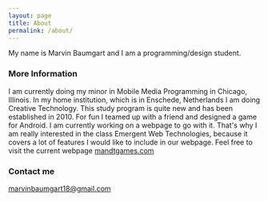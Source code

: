```yaml
---
layout: page
title: About
permalink: /about/
---
```


My name is Marvin Baumgart and I am a programming/design student.

### More Information

I am currently doing my minor in Mobile Media Programming in Chicago, Illinois. In my home institution, which is
in Enschede, Netherlands I am doing Creative Technology. This study program is quite new and has been established in
2010.
For fun I teamed up with a friend and designed a game for Android. I am currently working on a webpage to go with it. That's why 
I am really interested in the class Emergent Web Technologies, because it covers a lot of features I would like to include
in our webpage. Feel free to visit the current webpage [mandtgames.com](mandtgames.com)

### Contact me

[marvinbaumgart18@gmail.com](mailto:marvinbaumgart18@gmail.com)
